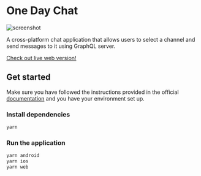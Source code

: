 # One Day Chat

![screenshot](./screenshot.png)

A cross-platform chat application that allows users to select a channel and send messages to it using GraphQL server.

[Check out live web version!](https://farzinmirzaie.github.io/one-day-chat/)

## Get started

Make sure you have followed the instructions provided in the official [documentation](https://reactnative.dev/docs/environment-setup) and you have your environment set up.

### Install dependencies

```sh
yarn
```

### Run the application

```sh
yarn android
yarn ios
yarn web
```
